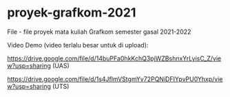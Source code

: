 # proyek-grafkom-2021
File - file proyek mata kuliah Grafkom semester gasal 2021-2022

Video Demo (video terlalu besar untuk di upload):

https://drive.google.com/file/d/14buPFa0hkKchQ3pjWZBshnxYrLyisC_Z/view?usp=sharing (UAS)

https://drive.google.com/file/d/1s4JflmVStgmYv72PQNiDFIYpvPU0Yhxp/view?usp=sharing (UTS)
